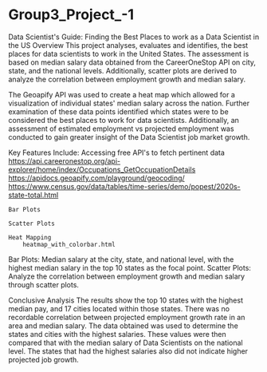 # Group3_Project_-1
Data Scientist's Guide: Finding the Best Places to work as a Data Scientist in the US
Overview
This project analyses, evaluates and identifies, the best places for data scientists to work in the United States. The assessment is based on median salary data obtained from the CareerOneStop API on city, state, and the national levels. Additionally, scatter plots are derived to analyze the correlation between employment growth and median salary. 

The Geoapify API was used to create a heat map which allowed for a visualization of individual states' median salary across the nation. Further examination of these data points identified which states were to be considered the best places to work for data scientists. Additionally, an assessment of estimated employment vs projected employment was conducted to gain greater insight of the Data Scientist job market growth.

Key Features Include:
    Accessing free API's to fetch pertinent data
        https://api.careeronestop.org/api-explorer/home/index/Occupations_GetOccupationDetails
        https://apidocs.geoapify.com/playground/geocoding/
        https://www.census.gov/data/tables/time-series/demo/popest/2020s-state-total.html
        
    Bar Plots
        
    Scatter Plots
        
    Heat Mapping
        heatmap_with_colorbar.html

Bar Plots: Median salary at the city, state, and national level, with the highest median salary in the top 10 states as the focal point.
Scatter Plots: Analyze the correlation between employment growth and median salary through scatter plots.


Conclusive Analysis
The results show the top 10 states with the highest median pay, and 17 cities located within those states. There was no recordable correlation between projected employment growth rate in an area and median salary.
The data obtained was used to determine the states and cities with the highest salaries. These values were then compared that with the median salary of Data Scientists on the national level. The states that had the highest salaries also did not indicate higher projected job growth.


